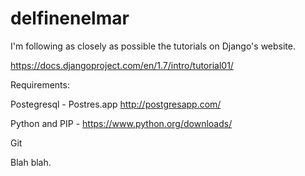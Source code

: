 delfinenelmar
=============


I'm following as closely as possible the tutorials on Django's website.


https://docs.djangoproject.com/en/1.7/intro/tutorial01/


Requirements:

Postegresql - Postres.app http://postgresapp.com/

Python and PIP - https://www.python.org/downloads/

Git

Blah blah.
